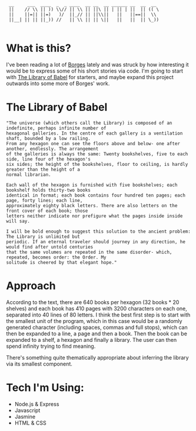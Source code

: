 ```

 __     ___  ____  _  _ ____  __ __  __ ______ __  __  __ 
 ||    // \\ || )) \\// || \\ || ||\ || | || | ||  || (( \
 ||    ||=|| ||=)   )/  ||_// || ||\\||   ||   ||==||  \\ 
 ||__| || || ||_)) //   || \\ || || \||   ||   ||  || \_))
                                                          
```

# What is this?

I've been reading a lot of [Borges](https://en.wikipedia.org/wiki/Jorge_Luis_Borges) lately and was struck by how interesting it would be to express some of his short stories via code. I'm going to start with [The Library of Babel](https://en.wikipedia.org/wiki/The_Library_of_Babel) for starters, and maybe expand this project outwards into some more of Borges' work.

# The Library of Babel 

```
"The universe (which others call the Library) is composed of an indefinite, perhaps infinite number of 
hexagonal galleries. In the centre of each gallery is a ventilation shaft, bounded by a low railing. 
From any hexagon one can see the floors above and below- one after another, endlessly. The arrangement 
of the galleries is always the same: Twenty bookshelves, five to each side, line four of the hexagon's 
six sides; the height of the bookshelves, floor to ceiling, is hardly greater than the height of a 
normal librarian.

Each wall of the hexagon is furnished with five bookshelves; each bookshelf holds thirty-two books 
identical in format; each book contains four hundred ten pages; each page, forty lines; each line, 
approximately eighty black letters. There are also letters on the front cover of each book; those 
letters neither indicate nor prefigure what the pages inside inside will say. 

I will be bold enough to suggest this solution to the ancient problem: The Library is unlimited but 
periodic. If an eternal traveler should journey in any direction, he would find after untold centuries 
that the same volumes are repeated in the same disorder- which, repeated, becomes order: the Order. My 
solitude is cheered by that elegant hope."
```
# Approach

According to the text, there are 640 books per hexagon (32 books * 20 shelves) and each book has 410 pages with 3200 characters on each one, separated into 40 lines of 80 letters. I think the best first step is to start with the smallest unit of the program, which in this case would be a randomly generated character (including spaces, commas and full stops), which can then be expanded to a line, a page and then a book. Then the book can be expanded to a shelf, a hexagon and finally a library. The user can then spend infinity trying to find meaning.

There's something quite thematically appropriate about inferring the library via its smallest component. 

# Tech I'm Using:

* Node.js & Express
* Javascript
* Jasmine
* HTML & CSS
